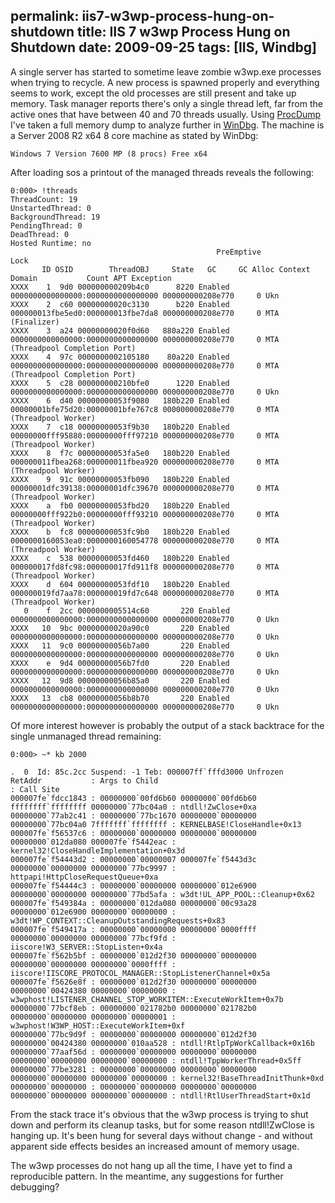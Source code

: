 permalink: iis7-w3wp-process-hung-on-shutdown
title: IIS 7 w3wp Process Hung on Shutdown
date: 2009-09-25
tags: [IIS, Windbg]
---
A single server has started to sometime leave zombie w3wp.exe processes when trying to recycle. A new process is spawned properly and everything seems to work, except the old processes are still present and take up memory. Task manager reports there's only a single thread left, far from the active ones that have between 40 and 70 threads usually.  Using [ProcDump](http://technet.microsoft.com/en-us/sysinternals/dd996900.aspx) I've taken a full memory dump to analyze further in [WinDbg](http://www.microsoft.com/whdc/DevTools/Debugging/default.mspx).  The machine is a Server 2008 R2 x64 8 core machine as stated by WinDbg:

```
Windows 7 Version 7600 MP (8 procs) Free x64
```

After loading sos a printout of the managed threads reveals the following:

```
0:000> !threads
ThreadCount: 19
UnstartedThread: 0
BackgroundThread: 19
PendingThread: 0
DeadThread: 0
Hosted Runtime: no
                                              PreEmptive                                                Lock
       ID OSID        ThreadOBJ     State   GC     GC Alloc Context                  Domain           Count APT Exception
XXXX    1  9d0 000000000209b4c0      8220 Enabled  0000000000000000:0000000000000000 000000000208e770     0 Ukn
XXXX    2  c60 00000000020c3130      b220 Enabled  000000013fbe5ed0:000000013fbe7da8 000000000208e770     0 MTA (Finalizer)
XXXX    3  a24 00000000020f0d60   880a220 Enabled  0000000000000000:0000000000000000 000000000208e770     0 MTA (Threadpool Completion Port)
XXXX    4  97c 0000000002105180    80a220 Enabled  0000000000000000:0000000000000000 000000000208e770     0 MTA (Threadpool Completion Port)
XXXX    5  c28 000000000210bfe0      1220 Enabled  0000000000000000:0000000000000000 000000000208e770     0 Ukn
XXXX    6  d40 00000000053f9080   180b220 Enabled  00000001bfe75d20:00000001bfe767c8 000000000208e770     0 MTA (Threadpool Worker)
XXXX    7  c18 00000000053f9b30   180b220 Enabled  00000000fff95880:00000000fff97210 000000000208e770     0 MTA (Threadpool Worker)
XXXX    8  f7c 00000000053fa5e0   180b220 Enabled  000000011fbea268:000000011fbea920 000000000208e770     0 MTA (Threadpool Worker)
XXXX    9  91c 00000000053fb090   180b220 Enabled  00000001dfc39138:00000001dfc39670 000000000208e770     0 MTA (Threadpool Worker)
XXXX    a  fb0 00000000053fbd20   180b220 Enabled  00000000fff922b0:00000000fff93210 000000000208e770     0 MTA (Threadpool Worker)
XXXX    b  fc8 00000000053fc9b0   180b220 Enabled  0000000160053ea0:0000000160054778 000000000208e770     0 MTA (Threadpool Worker)
XXXX    c  538 00000000053fd460   180b220 Enabled  000000017fd8fc98:000000017fd911f8 000000000208e770     0 MTA (Threadpool Worker)
XXXX    d  604 00000000053fdf10   180b220 Enabled  000000019fd7aa78:000000019fd7c648 000000000208e770     0 MTA (Threadpool Worker)
   0    f  2cc 0000000005514c60       220 Enabled  0000000000000000:0000000000000000 000000000208e770     0 Ukn
XXXX   10  9bc 00000000020a90c0       220 Enabled  0000000000000000:0000000000000000 000000000208e770     0 Ukn
XXXX   11  9c0 00000000056b7a00       220 Enabled  0000000000000000:0000000000000000 000000000208e770     0 Ukn
XXXX    e  9d4 00000000056b7fd0       220 Enabled  0000000000000000:0000000000000000 000000000208e770     0 Ukn
XXXX   12  9d8 00000000056b85a0       220 Enabled  0000000000000000:0000000000000000 000000000208e770     0 Ukn
XXXX   13  cb8 00000000056b8b70       220 Enabled  0000000000000000:0000000000000000 000000000208e770     0 Ukn
```

Of more interest however is probably the output of a stack backtrace for the single unmanaged thread remaining:

```
0:000> ~* kb 2000

.  0  Id: 85c.2cc Suspend: -1 Teb: 000007ff`fffd3000 Unfrozen
RetAddr           : Args to Child                                                           : Call Site
000007fe`fdcc1843 : 00000000`00fd6b60 00000000`00fd6b60 ffffffff`ffffffff 00000000`77bc04a0 : ntdll!ZwClose+0xa
00000000`77ab2c41 : 00000000`77bc1670 00000000`00000000 00000000`77bc04a0 7fffffff`ffffffff : KERNELBASE!CloseHandle+0x13
000007fe`f56537c6 : 00000000`00000000 00000000`00000000 00000000`012da080 000007fe`f5442eac : kernel32!CloseHandleImplementation+0x3d
000007fe`f54443d2 : 00000000`00000007 000007fe`f5443d3c 00000000`00000000 00000000`77bc9997 : httpapi!HttpCloseRequestQueue+0xa
000007fe`f54444c3 : 00000000`00000000 00000000`012e6900 00000000`00000000 00000000`77bd5afa : w3dt!UL_APP_POOL::Cleanup+0x62
000007fe`f549384a : 00000000`012da080 00000000`00c93a28 00000000`012e6900 00000000`00000000 : w3dt!WP_CONTEXT::CleanupOutstandingRequests+0x83
000007fe`f549417a : 00000000`00000000 00000000`0000ffff 00000000`00000000 00000000`77bcf9fd : iiscore!W3_SERVER::StopListen+0x4a
000007fe`f562b5bf : 00000000`012d2f30 00000000`00000000 00000000`00000000 00000000`0000ffff : iiscore!IISCORE_PROTOCOL_MANAGER::StopListenerChannel+0x5a
000007fe`f5626e8f : 00000000`012d2f30 00000000`00000000 00000000`00424380 00000000`00000000 : w3wphost!LISTENER_CHANNEL_STOP_WORKITEM::ExecuteWorkItem+0x7b
00000000`77bcf8eb : 00000000`021782b0 00000000`021782b0 00000000`00000000 00000000`00000001 : w3wphost!W3WP_HOST::ExecuteWorkItem+0xf
00000000`77bc9d9f : 00000000`00000000 00000000`012d2f30 00000000`00424380 00000000`010aa528 : ntdll!RtlpTpWorkCallback+0x16b
00000000`77aaf56d : 00000000`00000000 00000000`00000000 00000000`00000000 00000000`00000000 : ntdll!TppWorkerThread+0x5ff
00000000`77be3281 : 00000000`00000000 00000000`00000000 00000000`00000000 00000000`00000000 : kernel32!BaseThreadInitThunk+0xd
00000000`00000000 : 00000000`00000000 00000000`00000000 00000000`00000000 00000000`00000000 : ntdll!RtlUserThreadStart+0x1d
```

From the stack trace it's obvious that the w3wp process is trying to shut down and perform its cleanup tasks, but for some reason ntdll!ZwClose is hanging up. It's been hung for several days without change - and without apparent side effects besides an increased amount of memory usage.

The w3wp processes do not hang up all the time, I have yet to find a reproducible pattern. In the meantime, any suggestions for further debugging?
